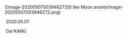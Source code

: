 ![image-20200507003946272](I like Moon.assets/image-20200507003946272.png)

​																																									2020.05.07

​																																									  Dal KANG

